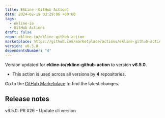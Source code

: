 ```yaml
---
title: EkLine (GitHub Action)
date: 2024-02-19 03:29:06 +00:00
tags:
  - ekline-io
  - GitHub Actions
draft: false
repo: ekline-io/ekline-github-action
marketplace: https://github.com/marketplace/actions/ekline-github-action
version: v6.5.0
dependentsNumber: "4"
---
```



Version updated for **ekline-io/ekline-github-action** to version **v6.5.0**.
- This action is used across all versions by **4** repositories.

Go to the [GitHub Marketplace](https://github.com/marketplace/actions/ekline-github-action) to find the latest changes.

## Release notes

v6.5.0: PR #26 - Update cli version
